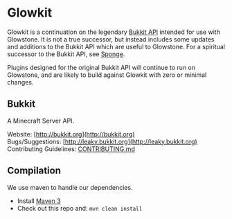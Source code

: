 Glowkit
=======
Glowkit is a continuation on the legendary [Bukkit API](https://github.com/Bukkit/Bukkit)
intended for use with Glowstone. It is not a true successor, but instead includes
some updates and additions to the Bukkit API which are useful to Glowstone.
For a spiritual successor to the Bukkit API, see [Sponge](https://github.com/SpongePowered).

Plugins designed for the original Bukkit API will continue to run on Glowstone,
and are likely to build against Glowkit with zero or minimal changes.

Bukkit
------

A Minecraft Server API.

Website: [http://bukkit.org](http://bukkit.org)  
Bugs/Suggestions: [http://leaky.bukkit.org](http://leaky.bukkit.org)  
Contributing Guidelines: [CONTRIBUTING.md](https://github.com/Bukkit/Bukkit/blob/master/CONTRIBUTING.md)

Compilation
-----------

We use maven to handle our dependencies.

* Install [Maven 3](http://maven.apache.org/download.html)
* Check out this repo and: `mvn clean install`
